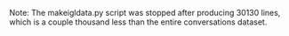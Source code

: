 Note: The makeigldata.py script was stopped after producing 30130 lines, which is a couple thousand less than the entire conversations dataset.
